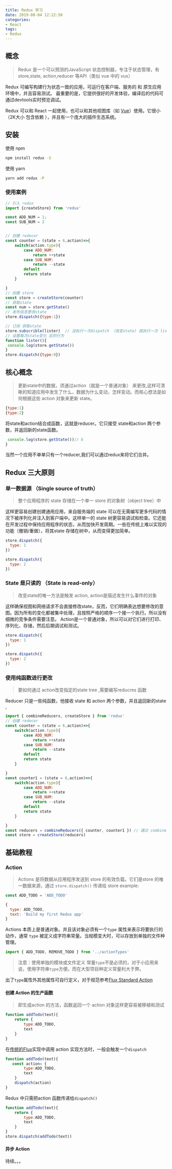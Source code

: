 ```yaml
---
title: Redux 学习
date: 2019-08-04 12:22:58
categories:
- React
tags:
- Redux
---
```


## 概念
> Redux 是一个可以预测的JavaScript 状态控制器，专注于状态管理，有store,state, action,reducer 等API（类似 vue 中的 vux）

Redux 可编写构建行为状态一致的应用，可运行在客户端、服务的 和 原生应用 环境中，并且容易测试。 最重要的是，它提供很好的开发体验，编译后的代码可通过devtools实时预览调试。

Redux 可以和 React 一起使用，也可以和其他视图库（如 [Vue](https://cn.vuejs.org/v2/guide/installation.html)）使用。它很小（2K大小 包含依赖 ），并且有一个庞大的插件生态系统。



## 安装
使用 npm
```bash
npm install redux -S
```
使用 yarn

```bash
yarn add redux -P
```

### 使用案例

```javascript
// 引入 redux
import {createStore} from 'redux'

const ADD_NUM = 1;
const SUB_NUM = 2


// 创建 redecer
const counter = (state = 6,action)=>{
    switch(action.type){
        case ADD_NUM:
            return ++state
        case SUB_NUM:
            return --state
        default
        return state
    }

}
// 创建 store
const store = createStore(counter)
// 获取state
const num = store.getState()
// 发布信息更改state
store.dispatch({type:1})

// 订阅 获取state
store.subscrible(lister)  // 没执行一次dispatch （改变state) 就执行一次 lister 方法
// 设置每次state变化 后的行为
function lister(){
 console.log(store.getState())
}
store.dispatch({type:0})

```

## 核心概念
> 更新state中的数据，须通过action（就是一个普通对象） 来更改,这样可清晰的知道应用中发生了什么，数据为什么变动，怎样变动。而核心想法是如何根据这些 action 对象来更新 state。
```javascript
{type:1}
{type:2}
```

将state和action结合成函数，这就是reducer。它只接受 state和action 两个参数，并返回新的state函数。

```javascript
 console.log(store.getState())// 6
}
```
当然一个应用不单单只有一个reducer,我们可以通过redux来将它们合并。

## Redux 三大原则


### 单一数据源 （Single source of truth）
> 整个应用程序的 state 存储在一个单一 store 的对象树（object tree）中

这样更容易创建创建通用应用，来自服务端的 state 可以在无需编写更多代码的情况下被序列化并注入到客户端中。这样单一的 state 树更容易调试和检查。它还能在开发过程中保持应用程序的状态，从而加快开发周期。一些在传统上难以实现的功能（撤销/重做），将其state 存储在树中，从而变得更加简单。
```javascript
store.dispatch({
  type: 1
})

store.dispatch({
  type: 2
})
```
### State 是只读的 （State is read-only）
> 改变state的唯一方法是触发 action, action是描述发生什么事件的对象

这样确保视图和网络请求不会直接修改state，反而，它们明确表达想要修改的意图。因为所有的变化都被集中处理，且按照严格的顺序一个接一个执行。所以没有细微的竞争条件需要注意。 Action是一个普通对象，所以可以对它们进行打印、序列化、存储，然后后期调试和测试。
```javascript
store.dispatch({
  type: 1
})

store.dispatch({
  type: 2
})
```

### 使用纯函数进行更改
> 要如何通过 action改变指定的state tree ,需要编写reducres 函数

Reducer 只是一些纯函数，他接收 state 和 action 两个参数，并且返回新的state ,
```javascript
import { combineReducers, createStore } from 'redux'
// 创建 redecer
const counter = (state = 6,action)=>{
    switch(action.type){
        case ADD_NUM:
            return ++state
        case SUB_NUM:
            return --state
        default
        return state
    }

}
const counter1 = (state = 6,action)=>{
    switch(action.type){
        case ADD_NUM:
            return ++state
        case SUB_NUM:
            return --state
        default
        return state
    }

}
const reducers = combineReducers({ counter, counter1 }) // 通过 combineReducers 合并reducer
const store = createStore(reducers)
```

## 基础教程

### Action
> Actions 是将数据从应用程序发送到 store 的有效负载。它们是store 的唯一数据来源，通过 `store.dispatch()` 传递给 store
example:

```javascript
const ADD_TODO = 'ADD_TODO'

{
  type: ADD_TODO,
  text: 'Build my first Redux app'
}
```
Actions 本质上是普通对象。并且该对象必须有一个`type` 属性来表示将要执行的动作，通常 `type` 被定义成字符串常量。当规模变大时，可以存放到单独的文件种管理。
```javascript
import { ADD_TODO, REMOVE_TODO } from '../actionTypes'
```
> 注意：使用单独的模块或文件定义 常量`type`不是必须的，对于小应用来说，使用字符串`type`方便。而在大型项目种定义常量利大于弊。

出了`type`属性外其他属性可自行定义，对于规范参考[Flux Standard Action](https://github.com/redux-utilities/flux-standard-action)

#### 创建 Action 的生产函数
> 即生成action 的方法，函数返回一个 action 对象这样更容易被移植和测试
```javascript
function addTodo(text){
    return {
        type:ADD_TODO,
        text
    }
}
```
在[传统的Flux](http://facebook.github.io/flux/)实现中调用 action 实现方法时，一般会触发一个`dispatch`
```javascript
function addTodo(text){
   const action= {
        type:ADD_TODO,
        text
    }
    dispatch(action)
}
```
Redux 中只需把action 函数传递给`dispatch()`
```javascript
function addTodo(text){
    return {
        type:ADD_TODO,
        text
    }
}
store.dispatch(addTodo(text))
```

#### 异步 Action

待续。。。